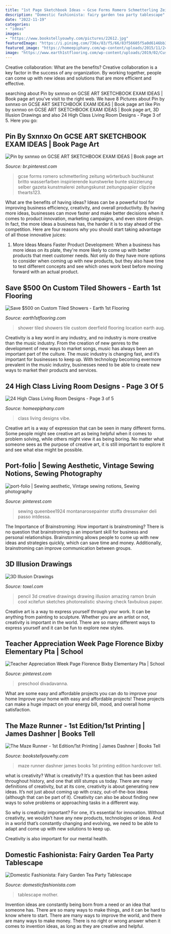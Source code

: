 ```yaml
---
title: "1st Page Sketchbook Ideas ~ Gcse Forms Romero Schmetterling Zeitung Wörterbuch Buchkunst Britto Wasserfarben Inspirierende Kunstwerke Bunte Skizzierung Selber Gazeta Kunstmalerei Zeitungskunst Zeitungspapier Clipzine Thearts123"
description: "Domestic fashionista: fairy garden tea party tablescape"
date: "2022-11-19"
categories:
- "ideas"
images:
- "https://www.bookstellyouwhy.com/pictures/22612.jpg"
featuredImage: "https://i.pinimg.com/736x/83/f5/66/83f56605f5a0d6146bb31480a8e0dfca--vintage-sewing-notions-vintage-sewing-patterns.jpg"
featured_image: "https://homeepiphany.com/wp-content/uploads/2015/11/24-High-Class-Living-Room-Designs-14.jpg"
image: "https://www.earth1stflooring.com/wp-content/uploads/2019/02/Custom-Tiled-Shower-Deerfield-e1550762834512-768x1024.jpg"
---
```



Creative collaboration: What are the benefits?
Creative collaboration is a key factor in the success of any organization. By working together, people can come up with new ideas and solutions that are more efficient and effective.

	

		
searching about Pin by sxnnxo on GCSE ART SKETCHBOOK EXAM IDEAS | Book page art you've visit to the right web. We have 8 Pictures about Pin by sxnnxo on GCSE ART SKETCHBOOK EXAM IDEAS | Book page art like Pin by sxnnxo on GCSE ART SKETCHBOOK EXAM IDEAS | Book page art, 3D Illusion Drawings and also 24 High Class Living Room Designs - Page 3 of 5. Here you go:
		
    
## Pin By Sxnnxo On GCSE ART SKETCHBOOK EXAM IDEAS | Book Page Art

<img loading=lazy src="https://i.pinimg.com/736x/0a/9f/a4/0a9fa41ca9c648b62eaa8785f00369db.jpg" onerror="this.onerror=null;this.src='https://tse2.mm.bing.net/th?id=OIP.6_RnGTWag-UMvI3nzERL1wHaJ4&amp;pid=15.1';" alt="Pin by sxnnxo on GCSE ART SKETCHBOOK EXAM IDEAS | Book page art">

_Source: br.pinterest.com_

>gcse forms romero schmetterling zeitung wörterbuch buchkunst britto wasserfarben inspirierende kunstwerke bunte skizzierung selber gazeta kunstmalerei zeitungskunst zeitungspapier clipzine thearts123. 

	

What are the benefits of having ideas?
Ideas can be a powerful tool for improving business efficiency, creativity, and overall productivity. By having more ideas, businesses can move faster and make better decisions when it comes to product innovation, marketing campaigns, and even store design. In fact, the more ideas a business has, the harder it is to stay ahead of the competition. Here are four reasons why you should start taking advantage of all those innovative juices:
1. More Ideas Means Faster Product Development: When a business has more ideas on its plate, they're more likely to come up with better products that meet customer needs. Not only do they have more options to consider when coming up with new products, but they also have time to test different concepts and see which ones work best before moving forward with an actual product.

    
## Save $500 On Custom Tiled Showers - Earth 1st Flooring

<img loading=lazy src="https://www.earth1stflooring.com/wp-content/uploads/2019/02/Custom-Tiled-Shower-Deerfield-e1550762834512-768x1024.jpg" onerror="this.onerror=null;this.src='https://tse3.mm.bing.net/th?id=OIP.0JuxOV_xnryATjAKEmKhcgHaJ4&amp;pid=15.1';" alt="Save $500 on Custom Tiled Showers - Earth 1st Flooring">

_Source: earth1stflooring.com_

>shower tiled showers tile custom deerfield flooring location earth aug. 

	

Creativity is a key word in any industry, and no industry is more creative than the music industry. From the creation of new genres to the development of new ways to market songs, music has always been an important part of the culture. The music industry is changing fast, and it’s important for businesses to keep up. With technology becoming evermore prevalent in the music industry, businesses need to be able to create new ways to market their products and services.

    
## 24 High Class Living Room Designs - Page 3 Of 5

<img loading=lazy src="https://homeepiphany.com/wp-content/uploads/2015/11/24-High-Class-Living-Room-Designs-14.jpg" onerror="this.onerror=null;this.src='https://tse2.mm.bing.net/th?id=OIP.vlTbXEQjEPGITTgdy651-gHaEo&amp;pid=15.1';" alt="24 High Class Living Room Designs - Page 3 of 5">

_Source: homeepiphany.com_

>class living designs vibe. 

	

Creative art is a way of expression that can be seen in many different forms. Some people might see creative art as being helpful when it comes to problem solving, while others might view it as being boring. No matter what someone sees as the purpose of creative art, it is still important to explore it and see what else might be possible.

    
## Port-folio | Sewing Aesthetic, Vintage Sewing Notions, Sewing Photography

<img loading=lazy src="https://i.pinimg.com/736x/83/f5/66/83f56605f5a0d6146bb31480a8e0dfca--vintage-sewing-notions-vintage-sewing-patterns.jpg" onerror="this.onerror=null;this.src='https://tse4.mm.bing.net/th?id=OIP.rCbOfmKzBMNX9RrYSv2fawHaKd&amp;pid=15.1';" alt="port-folio | Sewing aesthetic, Vintage sewing notions, Sewing photography">

_Source: pinterest.com_

>sewing queenbee1924 montanarosepainter stoffa dressmaker deli passo intdessa. 

	

The Importance of Brainstroming: How important is brainstroming?
There is no question that brainstroming is an important skill for business and personal relationships. Brainstorming allows people to come up with new ideas and strategies quickly, which can save time and money. Additionally, brainstroming can improve communication between groups.

    
## 3D Illusion Drawings

<img loading=lazy src="http://www.toxel.com/wp-content/uploads/2013/01/3diart20.jpg" onerror="this.onerror=null;this.src='https://tse2.mm.bing.net/th?id=OIP.R3gIYUdJ4MOB1f-wjLeHsAHaJ4&amp;pid=15.1';" alt="3D Illusion Drawings">

_Source: toxel.com_

>pencil 3d creative drawings drawing illusion amazing ramon bruin cool xcitefun sketches photorealistic shaving check favbulous paper. 

	

Creative art is a way to express yourself through your work. It can be anything from painting to sculpture. Whether you are an artist or not, creativity is important in the world. There are so many different ways to express yourself and it can be fun to explore new styles.

    
## Teacher Appreciation Week Page Florence Bixby Elementary Pta | School

<img loading=lazy src="https://i.pinimg.com/originals/dd/06/74/dd06747780542f11d165788f24a57eb7.jpg" onerror="this.onerror=null;this.src='https://tse4.mm.bing.net/th?id=OIP.skGKKSea0Lr6G_47BsxP8wHaJ3&amp;pid=15.1';" alt="Teacher Appreciation Week Page Florence Bixby Elementary Pta | School">

_Source: pinterest.com_

>preschool divadavanna. 

	

What are some easy and affordable projects you can do to improve your home
Improve your home with easy and affordable projects! These projects can make a huge impact on your energy bill, mood, and overall home satisfaction.

    
## The Maze Runner - 1st Edition/1st Printing | James Dashner | Books Tell

<img loading=lazy src="https://www.bookstellyouwhy.com/pictures/22612.jpg" onerror="this.onerror=null;this.src='https://tse4.mm.bing.net/th?id=OIP.pxZDLtu1N3Rcp17kxNYgXwHaKQ&amp;pid=15.1';" alt="The Maze Runner - 1st Edition/1st Printing | James Dashner | Books Tell">

_Source: bookstellyouwhy.com_

>maze runner dashner james books 1st printing edition hardcover tell. 

	

what is creativity?
What is creativity? It’s a question that has been asked throughout history, and one that still stumps us today. There are many definitions of creativity, but at its core, creativity is about generating new ideas.
It’s not just about coming up with crazy, out-of-the-box ideas (although that can be part of it). Creativity can also be about finding new ways to solve problems or approaching tasks in a different way.

So why is creativity important? For one, it’s essential for innovation. Without creativity, we wouldn’t have any new products, technologies or ideas. And in a world that’s constantly changing and evolving, we need to be able to adapt and come up with new solutions to keep up.

Creativity is also important for our mental health.

    
## Domestic Fashionista: Fairy Garden Tea Party Tablescape

<img loading=lazy src="https://3.bp.blogspot.com/-e2AYJEcIZUo/UzBnz3g8UgI/AAAAAAAAeNY/Sa5RGbmQByg/s1600/Fairy+Garden+Tea+Party+Tablescape-35.jpg" onerror="this.onerror=null;this.src='https://tse3.mm.bing.net/th?id=OIP.eaKJB9vS1kNE_7ODc4A5FwHaLG&amp;pid=15.1';" alt="Domestic Fashionista: Fairy Garden Tea Party Tablescape">

_Source: domesticfashionista.com_

>tablescape mother. 

	

Invention ideas are constantly being born from a need or an idea that someone has. There are so many ways to make things, and it can be hard to know where to start. There are many ways to improve the world, and there are many ways to make money. There is no right or wrong answer when it comes to invention ideas, as long as they are creative and helpful.

